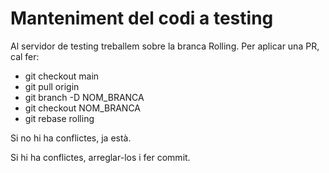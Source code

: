 # Manteniment del codi a testing
Al servidor de testing treballem sobre la branca Rolling. Per aplicar una PR, cal fer:
*  git checkout main
*  git pull origin
*  git branch -D NOM_BRANCA
*  git checkout NOM_BRANCA
*  git rebase rolling

Si no hi ha conflictes, ja està.

Si hi ha conflictes, arreglar-los i fer commit.
